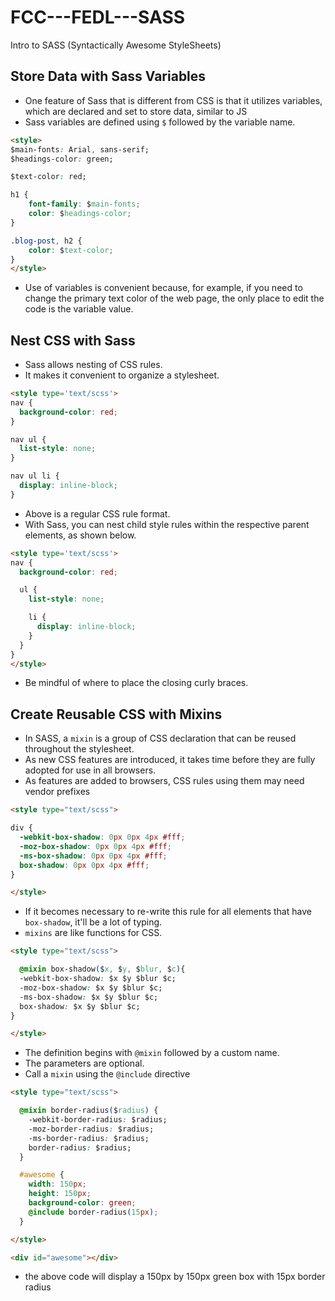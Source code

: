 # FCC---FEDL---SASS

Intro to SASS (Syntactically Awesome StyleSheets)

## Store Data with Sass Variables

- One feature of Sass that is different from CSS is that it utilizes variables, which are declared and set to store data, similar to JS
- Sass variables are defined using `$` followed by the variable name.

```html
<style>
$main-fonts: Arial, sans-serif;
$headings-color: green;

$text-color: red;

h1 {
    font-family: $main-fonts;
    color: $headings-color;
}

.blog-post, h2 {
    color: $text-color;
}
</style>
```

- Use of variables is convenient because, for example, if you need to change the primary text color of the web page, the only place to edit the code is the variable value.

## Nest CSS with Sass

- Sass allows nesting of CSS rules.
- It makes it convenient to organize a stylesheet.

```html
<style type='text/scss'>
nav {
  background-color: red;
}

nav ul {
  list-style: none;
}

nav ul li {
  display: inline-block;
}
```

- Above is a regular CSS rule format.
- With Sass, you can nest child style rules within the respective parent elements, as shown below.

```html
<style type='text/scss'>
nav {
  background-color: red; 

  ul {
    list-style: none;

    li {
      display: inline-block;
    }     
  }
}
</style>
```

- Be mindful of where to place the closing curly braces.

## Create Reusable CSS with Mixins

- In SASS, a `mixin` is a group of CSS declaration that can be reused throughout the stylesheet.
- As new CSS features are introduced, it takes time before they are fully adopted for use in all browsers.
- As features are added to browsers, CSS rules using them may need vendor prefixes

```html
<style type="text/scss">

div {
  -webkit-box-shadow: 0px 0px 4px #fff;
  -moz-box-shadow: 0px 0px 4px #fff;
  -ms-box-shadow: 0px 0px 4px #fff;
  box-shadow: 0px 0px 4px #fff;
}

</style>
```

- If it becomes necessary to re-write this rule for all elements that have `box-shadow`, it'll be a lot of typing.
- `mixins` are like functions for CSS.

```html
<style type="text/scss">

  @mixin box-shadow($x, $y, $blur, $c){ 
  -webkit-box-shadow: $x $y $blur $c;
  -moz-box-shadow: $x $y $blur $c;
  -ms-box-shadow: $x $y $blur $c;
  box-shadow: $x $y $blur $c;
}

</style>
```

- The definition begins with `@mixin` followed by a custom name.
- The parameters are optional.
- Call a `mixin` using the `@include` directive

```html
<style type="text/scss">

  @mixin border-radius($radius) {
    -webkit-border-radius: $radius;
    -moz-border-radius: $radius;
    -ms-border-radius: $radius;
    border-radius: $radius;
  }

  #awesome {
    width: 150px;
    height: 150px;
    background-color: green;
    @include border-radius(15px);
  }

</style>

<div id="awesome"></div>
```

- the above code will display a 150px by 150px green box with 15px border radius

